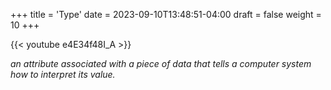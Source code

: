 +++
title = 'Type'
date = 2023-09-10T13:48:51-04:00
draft = false
weight = 10
+++

{{< youtube e4E34f48I_A >}}

*an attribute associated with a piece of data that tells a computer system how to interpret its value.*